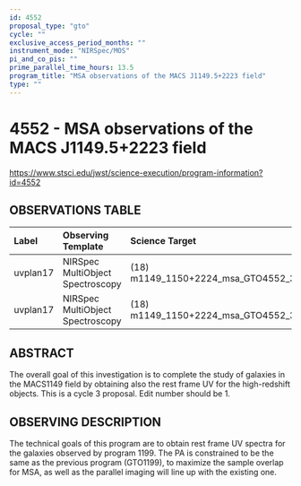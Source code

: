 ```yaml
---
id: 4552
proposal_type: "gto"
cycle: ""
exclusive_access_period_months: ""
instrument_mode: "NIRSpec/MOS"
pi_and_co_pis: ""
prime_parallel_time_hours: 13.5
program_title: "MSA observations of the MACS J1149.5+2223 field"
type: ""
---
```

# 4552 - MSA observations of the MACS J1149.5+2223 field
https://www.stsci.edu/jwst/science-execution/program-information?id=4552
## OBSERVATIONS TABLE
| Label      | Observing Template            | Science Target                      |
| :--------- | :---------------------------- | :---------------------------------- |
| uvplan17   | NIRSpec MultiObject Spectroscopy | (18) m1149_1150+2224_msa_GTO4552_3 |
| uvplan17   | NIRSpec MultiObject Spectroscopy | (18) m1149_1150+2224_msa_GTO4552_3 |

## ABSTRACT

The overall goal of this investigation is to complete the study of galaxies in the MACS1149 field by obtaining also the rest frame UV for the high-redshift objects. This is a cycle 3 proposal. Edit number should be 1.

## OBSERVING DESCRIPTION

The technical goals of this program are to obtain rest frame UV spectra for the galaxies observed by program 1199. The PA is constrained to be the same as the previous program (GTO1199), to maximize the sample overlap for MSA, as well as the parallel imaging will line up with the existing one.